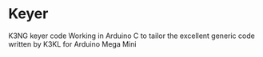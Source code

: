 # Keyer
K3NG keyer code
Working in Arduino C to tailor the excellent generic code written by K3KL for Arduino Mega Mini 
